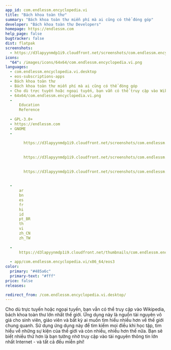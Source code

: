 ```yaml
---
app_id: com.endlessm.encyclopedia.vi
title: "Bách khoa toàn thư"
summary: "Bách khoa toàn thư miễn phí mà ai cũng có thể đóng góp"
developer: "Bách khoa toàn thư Developers"
homepage: https://endlessm.com
help_page: false
bugtracker: false
dist: flatpak
screenshots:
  - https://d3lapyynmdp1i9.cloudfront.net/screenshots/com.endlessm.encyclopedia.vi/C/com.endlessm.encyclopedia-screenshot1.jpg
icons:
  "64": /images/icons/64x64/com.endlessm.encyclopedia.vi.png
languages:
  - com.endlessm.encyclopedia.vi.desktop
  - eos-subscriptions-apps
  - Bách khoa toàn thư
  - Bách khoa toàn thư miễn phí mà ai cũng có thể đóng góp
  - Cho dù trực tuyến hoặc ngoại tuyến, bạn vẫn có thể truy cập vào Wikipedia, bách khoa toàn thư lớn nhất thế giới. Ứng dụng này là nguồn tài nguyên vô giá cho sinh viên, giáo viên và bất kỳ ai muốn tìm hiểu nhiều hơn về thế giới chung quanh. Sử dụng ứng dụng này để tìm kiếm mọi điều khi học tập, tìm hiểu về những sự kiện của thế giới và còn nhiều, nhiều hơn thế nữa. Bạn sẽ biết nhiều thứ hơn là bạn tưởng nhờ truy cập vào tài nguyên thông tin lớn nhất Internet - và tất cả đều miễn phí!
  - 64x64/com.endlessm.encyclopedia.vi.png
  - 
      Education
      Reference
    
  - GPL-3.0+
  - https://endlessm.com
  - GNOME
  - 
      
        https://d3lapyynmdp1i9.cloudfront.net/screenshots/com.endlessm.encyclopedia.vi/C/com.endlessm.encyclopedia-screenshot1.jpg
      
      
        https://d3lapyynmdp1i9.cloudfront.net/screenshots/com.endlessm.encyclopedia.vi/C/com.endlessm.encyclopedia-screenshot2.jpg
      
      
        https://d3lapyynmdp1i9.cloudfront.net/screenshots/com.endlessm.encyclopedia.vi/C/com.endlessm.encyclopedia-screenshot3.jpg
      
    
  - 
      ar
      bn
      es
      fr
      hi
      id
      pt_BR
      th
      vi
      zh_CN
      zh_TW
    
  - 
      https://d3lapyynmdp1i9.cloudfront.net/thumbnails/com.endlessm.encyclopedia.vi/com.endlessm.encyclopedia-thumb.jpg
    
  - app/com.endlessm.encyclopedia.vi/x86_64/eos3
color:
  primary: "#485a6c"
  primary-text: "#fff"
price: false
releases:

redirect_from: /com.endlessm.encyclopedia.vi.desktop/
---
```


<p>Cho dù trực tuyến hoặc ngoại tuyến, bạn vẫn có thể truy cập vào Wikipedia, bách khoa toàn thư lớn nhất thế giới. Ứng dụng này là nguồn tài nguyên vô giá cho sinh viên, giáo viên và bất kỳ ai muốn tìm hiểu nhiều hơn về thế giới chung quanh. Sử dụng ứng dụng này để tìm kiếm mọi điều khi học tập, tìm hiểu về những sự kiện của thế giới và còn nhiều, nhiều hơn thế nữa. Bạn sẽ biết nhiều thứ hơn là bạn tưởng nhờ truy cập vào tài nguyên thông tin lớn nhất Internet - và tất cả đều miễn phí!</p>